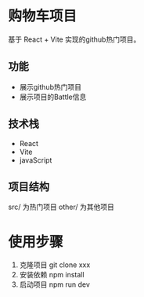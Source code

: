 # 购物车项目
基于 React + Vite 实现的github热门项目。

## 功能

- 展示github热门项目
- 展示项目的Battle信息

## 技术栈

- React
- Vite
- javaScript

## 项目结构
src/ 为热门项目
other/ 为其他项目


# 使用步骤

1. 克隆项目 git clone xxx
2. 安装依赖 npm install
3. 启动项目 npm run dev
